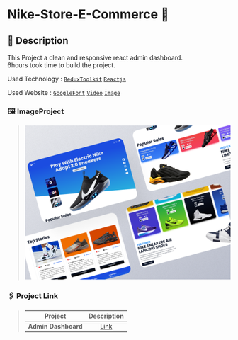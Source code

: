 # Nike-Store-E-Commerce 👟

## 🤔 Description

This Project a clean and responsive react admin dashboard.</br>
6hours took time to build the project.

Used Technology :  [`ReduxToolkit`](https://redux-toolkit.js.org/) [`Reactjs`](https://reactjs.org/)

  
Used Website : [`GoogleFont`](https://fonts.google.com/) [`Video`](https://pixabay.com/videos/) [`Image`](https://www.pexels.com/)

### 🖼️ ImageProject
> ![This is an image](https://github.com/mhdi-nzari/Nike-Store-E-Commerce/blob/main/Mockup.png)

### 🖇️ Project Link 
 
> | Project  | Description |
> | :---: | :---: |
> | <b>Admin Dashboard</b>  | [Link](https://nike-store-e-commerce.vercel.app//)  |
